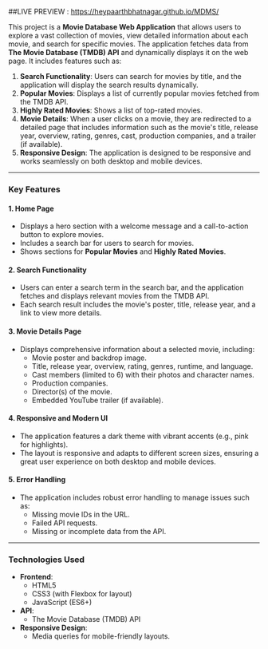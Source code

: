 ##LIVE PREVIEW : https://heypaarthbhatnagar.github.io/MDMS/

This project is a **Movie Database Web Application** that allows users to explore a vast collection of movies, view detailed information about each movie, and search for specific movies. The application fetches data from **The Movie Database (TMDB) API** and dynamically displays it on the web page. It includes features such as:

1. **Search Functionality**: Users can search for movies by title, and the application will display the search results dynamically.
2. **Popular Movies**: Displays a list of currently popular movies fetched from the TMDB API.
3. **Highly Rated Movies**: Shows a list of top-rated movies.
4. **Movie Details**: When a user clicks on a movie, they are redirected to a detailed page that includes information such as the movie's title, release year, overview, rating, genres, cast, production companies, and a trailer (if available).
5. **Responsive Design**: The application is designed to be responsive and works seamlessly on both desktop and mobile devices.

---

### Key Features

#### **1. Home Page**
- Displays a hero section with a welcome message and a call-to-action button to explore movies.
- Includes a search bar for users to search for movies.
- Shows sections for **Popular Movies** and **Highly Rated Movies**.

#### **2. Search Functionality**
- Users can enter a search term in the search bar, and the application fetches and displays relevant movies from the TMDB API.
- Each search result includes the movie's poster, title, release year, and a link to view more details.

#### **3. Movie Details Page**
- Displays comprehensive information about a selected movie, including:
  - Movie poster and backdrop image.
  - Title, release year, overview, rating, genres, runtime, and language.
  - Cast members (limited to 6) with their photos and character names.
  - Production companies.
  - Director(s) of the movie.
  - Embedded YouTube trailer (if available).

#### **4. Responsive and Modern UI**
- The application features a dark theme with vibrant accents (e.g., pink for highlights).
- The layout is responsive and adapts to different screen sizes, ensuring a great user experience on both desktop and mobile devices.

#### **5. Error Handling**
- The application includes robust error handling to manage issues such as:
  - Missing movie IDs in the URL.
  - Failed API requests.
  - Missing or incomplete data from the API.

---

### Technologies Used

- **Frontend**:
  - HTML5
  - CSS3 (with Flexbox for layout)
  - JavaScript (ES6+)
- **API**:
  - The Movie Database (TMDB) API
- **Responsive Design**:
  - Media queries for mobile-friendly layouts.
